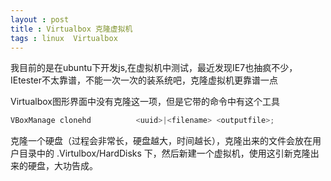```yaml
---
layout : post 
title : Virtualbox 克隆虚拟机
tags : linux  Virtualbox
---
```


我目前的是在ubuntu下开发js,在虚拟机中测试，最近发现IE7也抽疯不少，IEtester不太靠谱，不能一次一次的装系统吧，克隆虚拟机更靠谱一点

Virtualbox图形界面中没有克隆这一项，但是它带的命令中有这个工具
```javascript
VBoxManage clonehd          <uuid>|<filename> <outputfile>;
```
克隆一个硬盘（过程会非常长，硬盘越大，时间越长），克隆出来的文件会放在用户目录中的 .Virtulbox/HardDisks 下，然后新建一个虚拟机，使用这引新克隆出来的硬盘，大功告成。
